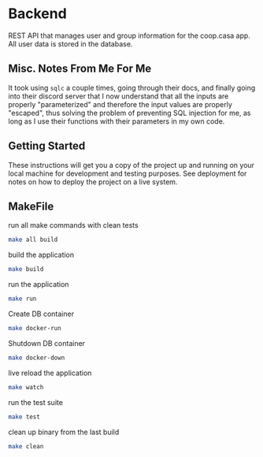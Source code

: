 # Backend

REST API that manages user and group information for the coop.casa app. All user data is stored in the database.

## Misc. Notes From Me For Me

It took using `sqlc` a couple times, going through their docs, and finally going into their discord server that I now understand
that all the inputs are properly "parameterized" and therefore the input values are properly "escaped", thus solving the problem
of preventing SQL injection for me, as long as I use their functions with their parameters in my own code.

## Getting Started

These instructions will get you a copy of the project up and running on your local machine for development and testing purposes. See deployment for notes on how to deploy the project on a live system.

## MakeFile

run all make commands with clean tests

```bash
make all build
```

build the application

```bash
make build
```

run the application

```bash
make run
```

Create DB container

```bash
make docker-run
```

Shutdown DB container

```bash
make docker-down
```

live reload the application

```bash
make watch
```

run the test suite

```bash
make test
```

clean up binary from the last build

```bash
make clean
```
